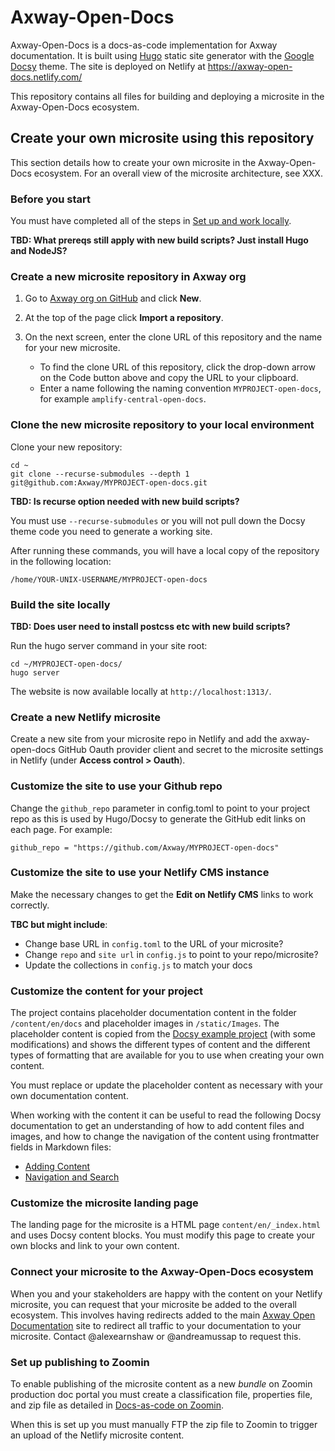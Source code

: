 # Axway-Open-Docs

Axway-Open-Docs is a docs-as-code implementation for Axway documentation. It is built using [Hugo](https://gohugo.io/) static site generator with the [Google Docsy](https://github.com/google/docsy) theme. The site is deployed on Netlify at <https://axway-open-docs.netlify.com/>

This repository contains all files for building and deploying a microsite in the Axway-Open-Docs ecosystem.

## Create your own microsite using this repository

This section details how to create your own microsite in the Axway-Open-Docs ecosystem. For an overall view of the microsite architecture, see XXX.

### Before you start

You must have completed all of the steps in [Set up and work locally](https://axway-open-docs.netlify.app/docs/contribution_guidelines/setup_work_locally/).

**TBD: What prereqs still apply with new build scripts? Just install Hugo and NodeJS?**

### Create a new microsite repository in Axway org

1. Go to [Axway org on GitHub](https://github.com/Axway) and click **New**.
2. At the top of the page click **Import a repository**.
3. On the next screen, enter the clone URL of this repository and the name for your new microsite.

    * To find the clone URL of this repository, click the drop-down arrow on the Code button above and copy the URL to your clipboard.
    * Enter a name following the naming convention `MYPROJECT-open-docs`, for example `amplify-central-open-docs`.

### Clone the new microsite repository to your local environment

Clone your new repository:

```
cd ~
git clone --recurse-submodules --depth 1 git@github.com:Axway/MYPROJECT-open-docs.git
```

**TBD: Is recurse option needed with new build scripts?**

You must use `--recurse-submodules` or you will not pull down the Docsy theme code you need to generate a working site.

After running these commands, you will have a local copy of the repository in the following location:

```
/home/YOUR-UNIX-USERNAME/MYPROJECT-open-docs
```

### Build the site locally

**TBD: Does user need to install postcss etc with new build scripts?**

Run the hugo server command in your site root:

```
cd ~/MYPROJECT-open-docs/
hugo server
```

The website is now available locally at `http://localhost:1313/`.

### Create a new Netlify microsite

Create a new site from your microsite repo in Netlify and add the axway-open-docs GitHub Oauth provider client and secret to the microsite settings in Netlify (under **Access control > Oauth**).

### Customize the site to use your Github repo

Change the `github_repo` parameter in config.toml to point to your project repo as this is used by Hugo/Docsy to generate the GitHub edit links on each page. For example:

```
github_repo = "https://github.com/Axway/MYPROJECT-open-docs"
```

### Customize the site to use your Netlify CMS instance

Make the necessary changes to get the **Edit on Netlify CMS** links to work correctly.

**TBC but might include**:

* Change base URL in `config.toml` to the URL of your microsite?
* Change `repo` and `site url` in `config.js` to point to your repo/microsite?
* Update the collections in `config.js` to match your docs

### Customize the content for your project

The project contains placeholder documentation content in the folder `/content/en/docs` and placeholder images in `/static/Images`. The placeholder content is copied from the [Docsy example project](https://example.docsy.dev/) (with some modifications) and shows the different types of content and the different types of formatting that are available for you to use when creating your own content.

You must replace or update the placeholder content as necessary with your own documentation content.

When working with the content it can be useful to read the following Docsy documentation to get an understanding of how to add content files and images, and how to change the navigation of the content using frontmatter fields in Markdown files:

* [Adding Content](https://www.docsy.dev/docs/adding-content/content/)
* [Navigation and Search](https://www.docsy.dev/docs/adding-content/navigation/)

### Customize the microsite landing page

The landing page for the microsite is a HTML page `content/en/_index.html` and uses Docsy content blocks. You must modify this page to create your own blocks and link to your own content.

### Connect your microsite to the Axway-Open-Docs ecosystem

When you and your stakeholders are happy with the content on your Netlify microsite, you can request that your microsite be added to the overall ecosystem. This involves having redirects added to the main [Axway Open Documentation](https://axway-open-docs.netlify.app/) site to redirect all traffic to your documentation to your microsite. Contact @alexearnshaw or @andreamussap to request this.

### Set up publishing to Zoomin

To enable publishing of the microsite content as a new _bundle_ on Zoomin production doc portal you must create a classification file, properties file, and zip file as detailed in [Docs-as-code on Zoomin](https://techweb.axway.com/confluence/display/RDAPI/Docs-as-code+on+Zoomin).

When this is set up you must manually FTP the zip file to Zoomin to trigger an upload of the Netlify microsite content.
